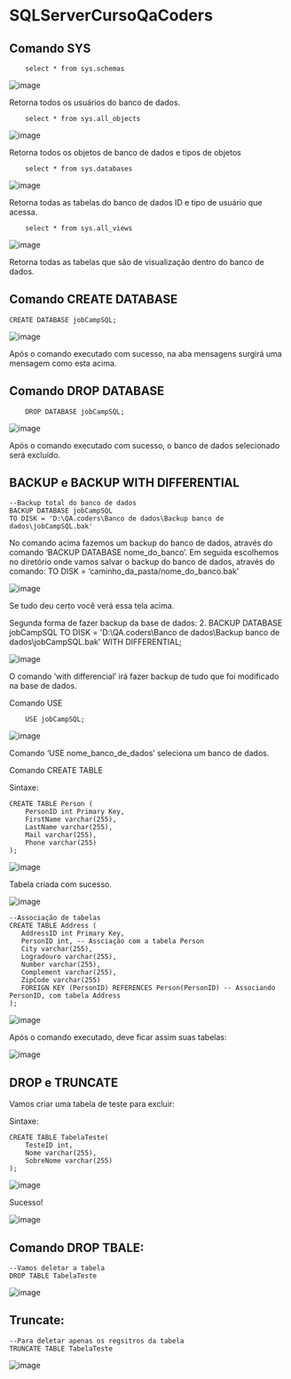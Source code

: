 # SQLServerCursoQaCoders
 ## Comando SYS
```
	select * from sys.schemas
```

![image](https://github.com/Fabricioperrone/SQLServerCursoQaCoders/assets/69866913/39a8f311-d495-41e1-8d71-7d2d48e84f9e)


Retorna todos os usuários do banco de dados.
```
	select * from sys.all_objects
```

![image](https://github.com/Fabricioperrone/SQLServerCursoQaCoders/assets/69866913/8e7c8e00-bff6-4cf8-8d50-b0c1bfd6ce24)

Retorna todos os objetos de banco de dados e tipos de objetos


```
	select * from sys.databases
```
![image](https://github.com/Fabricioperrone/SQLServerCursoQaCoders/assets/69866913/c7078400-dfa8-4fd7-9ef6-aeabd87781ba)


 
Retorna todas as tabelas do banco de dados ID e tipo de usuário que acessa.
```
	select * from sys.all_views
```

![image](https://github.com/Fabricioperrone/SQLServerCursoQaCoders/assets/69866913/4a37939c-eafd-45f7-a60d-393831b5eb6f)

 
Retorna todas as tabelas que são de visualização dentro do banco de dados.









## Comando CREATE DATABASE
```
CREATE DATABASE jobCampSQL;
```

![image](https://github.com/Fabricioperrone/SQLServerCursoQaCoders/assets/69866913/07d5a91e-f887-40e3-98f7-272b9691a862)


Após o comando executado com sucesso, na aba mensagens surgirá uma mensagem como esta acima.


## Comando DROP DATABASE
```
	DROP DATABASE jobCampSQL;
 ```
![image](https://github.com/Fabricioperrone/SQLServerCursoQaCoders/assets/69866913/1295b5cc-384a-4d74-ab09-7381bd4cc510)

Após o comando executado com sucesso, o banco de dados selecionado será excluído.



## BACKUP e BACKUP WITH DIFFERENTIAL

```
--Backup total do banco de dados
BACKUP DATABASE jobCampSQL
TO DISK = 'D:\QA.coders\Banco de dados\Backup banco de dados\jobCampSQL.bak'
```

No comando acima fazemos um backup do banco de dados, através do comando ‘BACKUP DATABASE	 nome_do_banco’. Em seguida escolhemos no diretório onde vamos salvar o backup do banco de dados, através do comando: TO DISK = ‘caminho_da_pasta/nome_do_banco.bak’

 ![image](https://github.com/Fabricioperrone/SQLServerCursoQaCoders/assets/69866913/999a5cf7-5848-4e45-8330-dbd909eec5fa)


Se tudo deu certo você verá essa tela acima.







Segunda forma de fazer backup da base de dados:
2.	BACKUP DATABASE jobCampSQL
TO DISK = 'D:\QA.coders\Banco de dados\Backup banco de dados\jobCampSQL.bak'
WITH DIFFERENTIAL;

![image](https://github.com/Fabricioperrone/SQLServerCursoQaCoders/assets/69866913/56e72b2c-0d8b-45d3-aeee-f3ffbdb9c8d0)

 
O comando ‘with differencial’ irá fazer backup de tudo que foi modificado na base de dados.













Comando USE
```
	USE jobCampSQL;
```

![image](https://github.com/Fabricioperrone/SQLServerCursoQaCoders/assets/69866913/b4b36964-ab2f-4446-a43a-cc960a3d863c)

Comando ‘USE nome_banco_de_dados’ seleciona um banco de dados.











Comando CREATE TABLE

Sintaxe:
```
CREATE TABLE Person (
	PersonID int Primary Key,
	FirstName varchar(255),
	LastName varchar(255),
	Mail varchar(255),
	Phone varchar(255)
);
```
![image](https://github.com/Fabricioperrone/SQLServerCursoQaCoders/assets/69866913/5fc09f7b-2b91-40f0-873f-f116d7231cfc)

 
Tabela criada com sucesso.

![image](https://github.com/Fabricioperrone/SQLServerCursoQaCoders/assets/69866913/9bc4e6d2-e9dc-4411-9c9f-cf5441a75cbe)

 ```
--Associação de tabelas
CREATE TABLE Address (
	AddressID int Primary Key,
	PersonID int, -- Assciação com a tabela Person
	City varchar(255),
	Logradouro varchar(255),
	Number varchar(255),
	Complement varchar(255),
	ZipCode varchar(255)
	FOREIGN KEY (PersonID) REFERENCES Person(PersonID) -- Associando PersonID, com tabela Address
);
 ```
![image](https://github.com/Fabricioperrone/SQLServerCursoQaCoders/assets/69866913/7da27407-f34a-4c8e-8cad-706d507092b3)


Após o comando executado, deve ficar assim suas tabelas:

![image](https://github.com/Fabricioperrone/SQLServerCursoQaCoders/assets/69866913/96b20ee2-c0f7-4dd4-85ec-ad3ce4bd670e)

## DROP e TRUNCATE

Vamos criar uma tabela de teste para excluir:

Sintaxe:

```
CREATE TABLE TabelaTeste(
	TesteID int,
	Nome varchar(255),
	SobreNome varchar(255)
);
```

![image](https://github.com/Fabricioperrone/SQLServerCursoQaCoders/assets/69866913/21a5069c-dd18-4893-a2dc-ccaf352a3122)

Sucesso!

![image](https://github.com/Fabricioperrone/SQLServerCursoQaCoders/assets/69866913/1293254b-ca56-4e9a-a307-168674b2ab23)


##  Comando DROP TBALE:

```
--Vamos deletar a tabela
DROP TABLE TabelaTeste
```

![image](https://github.com/Fabricioperrone/SQLServerCursoQaCoders/assets/69866913/c069fbc9-1bed-47ee-83f9-052868fbc497)


## Truncate:
```
--Para deletar apenas os regsitros da tabela
TRUNCATE TABLE TabelaTeste	
```
![image](https://github.com/Fabricioperrone/SQLServerCursoQaCoders/assets/69866913/8563b26c-67f7-4c23-9014-af719186c5d3)




